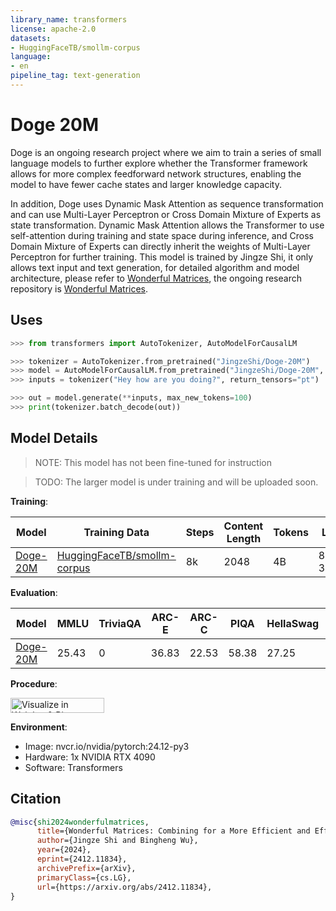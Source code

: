 ```yaml
---
library_name: transformers
license: apache-2.0
datasets:
- HuggingFaceTB/smollm-corpus
language:
- en
pipeline_tag: text-generation
---
```



# **Doge 20M**

Doge is an ongoing research project where we aim to train a series of small language models to further explore whether the Transformer framework allows for more complex feedforward network structures, enabling the model to have fewer cache states and larger knowledge capacity.

In addition, Doge uses Dynamic Mask Attention as sequence transformation and can use Multi-Layer Perceptron or Cross Domain Mixture of Experts as state transformation. Dynamic Mask Attention allows the Transformer to use self-attention during training and state space during inference, and Cross Domain Mixture of Experts can directly inherit the weights of Multi-Layer Perceptron for further training. This model is trained by Jingze Shi, it only allows text input and text generation, for detailed algorithm and model architecture, please refer to [Wonderful Matrices](https://arxiv.org/abs/2412.11834), the ongoing research repository is [Wonderful Matrices](https://github.com/LoserCheems/WonderfulMatrices).


## Uses

```python
>>> from transformers import AutoTokenizer, AutoModelForCausalLM

>>> tokenizer = AutoTokenizer.from_pretrained("JingzeShi/Doge-20M")
>>> model = AutoModelForCausalLM.from_pretrained("JingzeShi/Doge-20M", trust_remote_code=True)
>>> inputs = tokenizer("Hey how are you doing?", return_tensors="pt")

>>> out = model.generate(**inputs, max_new_tokens=100)
>>> print(tokenizer.batch_decode(out))
```


## Model Details

> NOTE: This model has not been fine-tuned for instruction

> TODO: The larger model is under training and will be uploaded soon.

**Training**:

| Model | Training Data | Steps | Content Length | Tokens | LR | Batch Size | Precision |
|---|---|---|---|---|---|---|---|
| [Doge-20M](https://huggingface.co/JingzeShi/Doge-20M) | [HuggingFaceTB/smollm-corpus](https://huggingface.co/datasets/HuggingFaceTB/smollm-corpus) | 8k  | 2048 | 4B | 8e-3 | 0.5M | bfloat16 |

**Evaluation**:

| Model | MMLU | TriviaQA | ARC-E | ARC-C | PIQA | HellaSwag | OBQA | Winogrande |
|---|---|---|---|---|---|---|---|---|
| [Doge-20M](https://huggingface.co/JingzeShi/Doge-20M) | 25.43 | 0 | 36.83 | 22.53 | 58.38 | 27.25 | 25.60 | 50.20 |

**Procedure**:

[<img src="https://raw.githubusercontent.com/wandb/assets/main/wandb-github-badge-28.svg" alt="Visualize in Weights & Biases" width="150" height="24"/>](https://wandb.ai/loser_cheems/huggingface/runs/p8x93v5l) 


**Environment**:

- Image: nvcr.io/nvidia/pytorch:24.12-py3
- Hardware: 1x NVIDIA RTX 4090
- Software: Transformers


## Citation

```bibtex
@misc{shi2024wonderfulmatrices,
      title={Wonderful Matrices: Combining for a More Efficient and Effective Foundation Model Architecture}, 
      author={Jingze Shi and Bingheng Wu},
      year={2024},
      eprint={2412.11834},
      archivePrefix={arXiv},
      primaryClass={cs.LG},
      url={https://arxiv.org/abs/2412.11834}, 
}
```